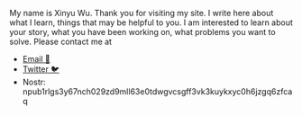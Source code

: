 My name is Xinyu Wu. Thank you for visiting my site. I write here about what I learn, things that may be helpful to you. I am interested to learn about your story, what you have been working on, what problems you want to solve. Please contact me at 
- [Email 📨](mailto:xy.wu91@gmail.com) 
- [Twitter 🐦](https://twitter.com/andyxinyuwu)
- Nostr: npub1rlgs3y67nch029zd9mll63e0tdwgvcsgff3vk3kuykxyc0h6jzgq6zfcaq